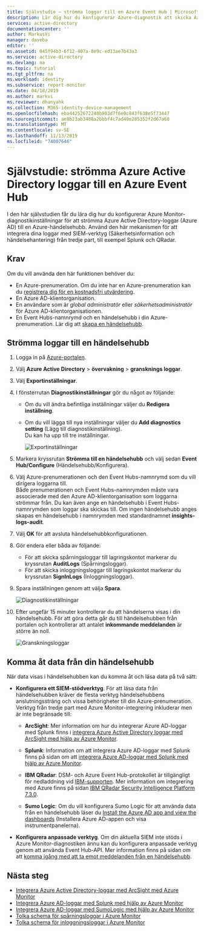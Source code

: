 ```yaml
---
title: Självstudie – strömma loggar till en Azure Event Hub | Microsoft Docs
description: Lär dig hur du konfigurerar Azure-diagnostik att skicka Azure Active Directory loggar till en Event Hub
services: active-directory
documentationcenter: ''
author: MarkusVi
manager: daveba
editor: ''
ms.assetid: 045f94b3-6f12-407a-8e9c-ed13ae7b43a3
ms.service: active-directory
ms.devlang: na
ms.topic: tutorial
ms.tgt_pltfrm: na
ms.workload: identity
ms.subservice: report-monitor
ms.date: 04/18/2019
ms.author: markvi
ms.reviewer: dhanyahk
ms.collection: M365-identity-device-management
ms.openlocfilehash: eba44252672248b983d7f6e0c843f638e5f73447
ms.sourcegitcommit: ae8b23ab3488a2bbbf4c7ad49e285352f2d67a68
ms.translationtype: MT
ms.contentlocale: sv-SE
ms.lasthandoff: 11/13/2019
ms.locfileid: "74007646"
---
```

# <a name="tutorial-stream-azure-active-directory-logs-to-an-azure-event-hub"></a>Självstudie: strömma Azure Active Directory loggar till en Azure Event Hub

I den här självstudien får du lära dig hur du konfigurerar Azure Monitor-diagnostikinställningar för att strömma Azure Active Directory-loggar (Azure AD) till en Azure-händelsehubb. Använd den här mekanismen för att integrera dina loggar med SIEM-verktyg (Säkerhetsinformation och händelsehantering) från tredje part, till exempel Splunk och QRadar.

## <a name="prerequisites"></a>Krav 

Om du vill använda den här funktionen behöver du:

* En Azure-prenumeration. Om du inte har en Azure-prenumeration kan du [registrera dig för en kostnadsfri utvärdering](https://azure.microsoft.com/free/).
* En Azure AD-klientorganisation.
* En användare som är *global administratör* eller *säkerhetsadministratör* för Azure AD-klientorganisationen.
* En Event Hubs-namnrymd och en händelsehubb i din Azure-prenumeration. Lär dig att [skapa en händelsehubb](https://docs.microsoft.com/azure/event-hubs/event-hubs-create).

## <a name="stream-logs-to-an-event-hub"></a>Strömma loggar till en händelsehubb

1. Logga in på [Azure-portalen](https://portal.azure.com). 

2. Välj **Azure Active Directory** > **övervakning** > **gransknings loggar**. 

3. Välj **Exportinställningar**.  
    
4. I fönsterrutan **Diagnostikinställningar** gör du något av följande:
    * Om du vill ändra befintliga inställningar väljer du **Redigera inställning**.
    * Om du vill lägga till nya inställningar väljer du **Add diagnostics setting** (Lägg till diagnostikinställning).  
      Du kan ha upp till tre inställningar.

      ![Exportinställningar](./media/quickstart-azure-monitor-stream-logs-to-event-hub/ExportSettings.png)

5. Markera kryssrutan **Strömma till en händelsehubb** och välj sedan **Event Hub/Configure** (Händelsehubb/Konfigurera).

6. Välj Azure-prenumerationen och den Event Hubs-namnrymd som du vill dirigera loggarna till.  
    Både prenumerationen och Event Hubs-namnrymden måste vara associerade med den Azure AD-klientorganisation som loggarna strömmar från. Du kan även ange en händelsehubb i Event Hubs-namnrymden som loggar ska skickas till. Om ingen händelsehubb anges skapas en händelsehubb i namnrymden med standardnamnet **insights-logs-audit**.

7. Välj **OK** för att avsluta händelsehubbkonfigurationen.

8. Gör endera eller båda av följande:
    * För att skicka spårningsloggar till lagringskontot markerar du kryssrutan **AuditLogs** (Spårningsloggar). 
    * För att skicka inloggningsloggar till lagringskontot markerar du kryssrutan **SignInLogs** (Inloggningsloggar).

9. Spara inställningen genom att välja **Spara**.

    ![Diagnostikinställningar](./media/quickstart-azure-monitor-stream-logs-to-event-hub/DiagnosticSettings.png)

10. Efter ungefär 15 minuter kontrollerar du att händelserna visas i din händelsehubb. För att göra detta går du till händelsehubben från portalen och kontrollerar att antalet **inkommande meddelanden** är större än noll. 

    ![Granskningsloggar](./media/quickstart-azure-monitor-stream-logs-to-event-hub/InsightsLogsAudit.png)

## <a name="access-data-from-your-event-hub"></a>Komma åt data från din händelsehubb

När data visas i händelsehubben kan du komma åt och läsa data på två sätt:

* **Konfigurera ett SIEM-stödverktyg**. För att läsa data från händelsehubben kräver de flesta verktyg händelsehubbens anslutningssträng och vissa behörigheter till din Azure-prenumeration. Verktyg från tredje part med Azure Monitor-integrering inkluderar men är inte begränsade till:
    
    * **ArcSight**: Mer information om hur du integrerar Azure AD-loggar med Splunk finns i [integrera Azure Active Directory loggar med ArcSight med hjälp av Azure Monitor](howto-integrate-activity-logs-with-arcsight.md).
    
    * **Splunk**: Information om att integrera Azure AD-loggar med Splunk finns på sidan om att [integrera Azure AD-loggar med Splunk med hjälp av Azure Monitor](tutorial-integrate-activity-logs-with-splunk.md).
    
    * **IBM QRadar**: DSM- och Azure Event Hub-protokollet är tillgängligt för nedladdning vid [IBM-supporten](https://www.ibm.com/support). Mer information om integrering med Azure finns på sidan [IBM QRadar Security Intelligence Platform 7.3.0](https://www.ibm.com/support/knowledgecenter/SS42VS_DSM/c_dsm_guide_microsoft_azure_overview.html?cp=SS42VS_7.3.0).
    
    * **Sumo Logic**: Om du vill konfigurera Sumo Logic för att använda data från en händelsehubb läser du [Install the Azure AD app and view the dashboards](https://help.sumologic.com/Send-Data/Applications-and-Other-Data-Sources/Azure_Active_Directory/Install_the_Azure_Active_Directory_App_and_View_the_Dashboards) (Installera Azure AD-appen och visa instrumentpanelerna). 

* **Konfigurera anpassade verktyg**. Om din aktuella SIEM inte stöds i Azure Monitor-diagnostiken ännu kan du konfigurera anpassade verktyg genom att använda Event Hub-API. Mer information finns på sidan om att [komma igång med att ta emot meddelanden från en händelsehubb](https://docs.microsoft.com/azure/event-hubs/event-hubs-dotnet-standard-getstarted-receive-eph).


## <a name="next-steps"></a>Nästa steg

* [Integrera Azure Active Directory-loggar med ArcSight med Azure Monitor](howto-integrate-activity-logs-with-arcsight.md)
* [Integrera Azure AD-loggar med Splunk med hjälp av Azure Monitor](tutorial-integrate-activity-logs-with-splunk.md)
* [Integrera Azure AD-loggar med SumoLogic med hjälp av Azure Monitor](howto-integrate-activity-logs-with-sumologic.md)
* [Tolka schema för spårningsloggar i Azure Monitor](reference-azure-monitor-audit-log-schema.md)
* [Tolka schema för inloggningsloggar i Azure Monitor](reference-azure-monitor-sign-ins-log-schema.md)
